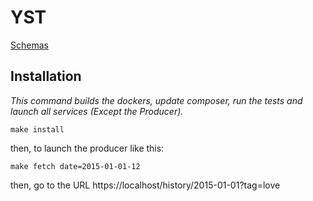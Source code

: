 YST
===

[Schemas](./doc/Schema/schema.md)

Installation
------------

*This command builds the dockers, update composer, run the tests and launch all services (Except the Producer).*
```shell
make install
```

then, to launch the producer like this:
```shell
make fetch date=2015-01-01-12
```

then, go to the URL https://localhost/history/2015-01-01?tag=love